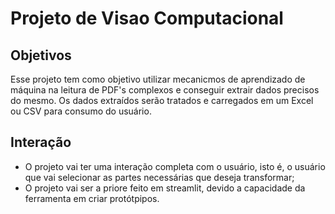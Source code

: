 # Projeto de Visao Computacional

## Objetivos
Esse projeto tem como objetivo utilizar mecanicmos de aprendizado de máquina na leitura de PDF's complexos e conseguir extrair dados precisos do mesmo. 
Os dados extraídos serão tratados e carregados em um Excel ou CSV para consumo do usuário.

## Interação
- O projeto vai ter uma interação completa com o usuário, isto é, o usuário que vai selecionar as partes necessárias que deseja transformar;
- O projeto vai ser a priore feito em streamlit, devido a capacidade da ferramenta em criar protótpipos.

  
